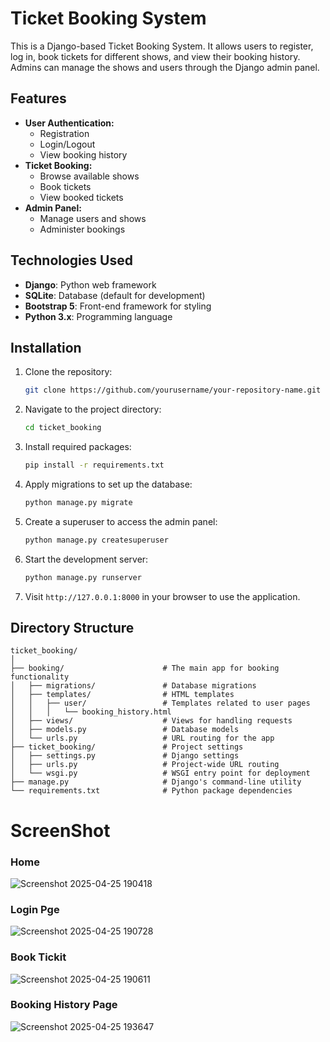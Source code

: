 
# Ticket Booking System

This is a Django-based Ticket Booking System. It allows users to register, log in, book tickets for different shows, and view their booking history. Admins can manage the shows and users through the Django admin panel.

## Features

- **User Authentication:**
  - Registration
  - Login/Logout
  - View booking history
- **Ticket Booking:**
  - Browse available shows
  - Book tickets
  - View booked tickets
- **Admin Panel:**
  - Manage users and shows
  - Administer bookings

## Technologies Used

- **Django**: Python web framework
- **SQLite**: Database (default for development)
- **Bootstrap 5**: Front-end framework for styling
- **Python 3.x**: Programming language

## Installation

1. Clone the repository:
    ```bash
    git clone https://github.com/yourusername/your-repository-name.git
    ```
2. Navigate to the project directory:
    ```bash
    cd ticket_booking
    ```
3. Install required packages:
    ```bash
    pip install -r requirements.txt
    ```
4. Apply migrations to set up the database:
    ```bash
    python manage.py migrate
    ```
5. Create a superuser to access the admin panel:
    ```bash
    python manage.py createsuperuser
    ```
6. Start the development server:
    ```bash
    python manage.py runserver
    ```
7. Visit `http://127.0.0.1:8000` in your browser to use the application.

## Directory Structure

```
ticket_booking/
│
├── booking/                      # The main app for booking functionality
│   ├── migrations/               # Database migrations
│   ├── templates/                # HTML templates
│   │   ├── user/                 # Templates related to user pages
│   │   │   └── booking_history.html
│   ├── views/                    # Views for handling requests
│   ├── models.py                 # Database models
│   └── urls.py                   # URL routing for the app
├── ticket_booking/               # Project settings
│   ├── settings.py               # Django settings
│   ├── urls.py                   # Project-wide URL routing
│   └── wsgi.py                   # WSGI entry point for deployment
├── manage.py                     # Django's command-line utility
└── requirements.txt              # Python package dependencies
```

# ScreenShot
### Home
![Screenshot 2025-04-25 190418](https://github.com/user-attachments/assets/d304a9fd-26c6-41be-8f77-1c847663d5ca)

### Login Pge
![Screenshot 2025-04-25 190728](https://github.com/user-attachments/assets/da088e0b-dadd-46cc-8d92-452151fce7ba)

### Book Tickit
![Screenshot 2025-04-25 190611](https://github.com/user-attachments/assets/7eb645ea-e88d-45ae-8052-c6fc16806a8b)

### Booking History Page
![Screenshot 2025-04-25 193647](https://github.com/user-attachments/assets/3df0213c-cf2f-4179-85d2-da1c8ddefd80)
